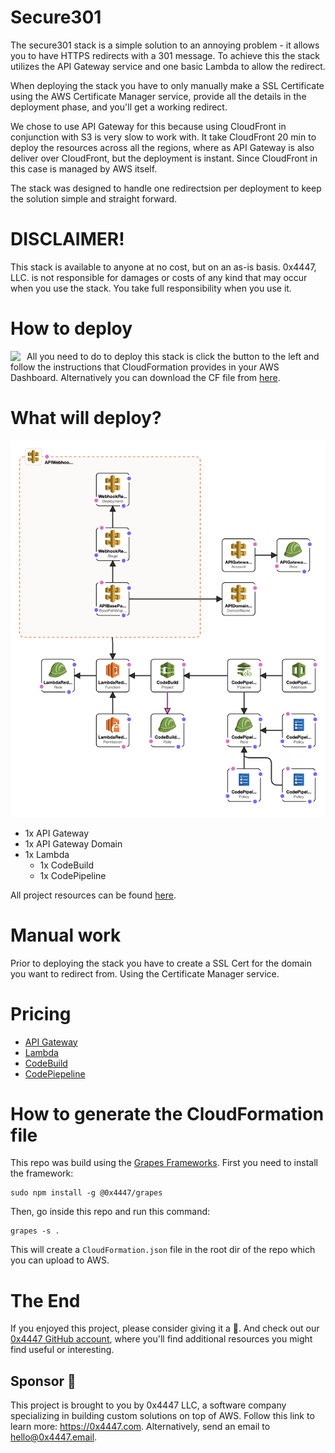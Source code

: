 # Secure301

The secure301 stack is a simple solution to an annoying problem - it allows you to have HTTPS redirects with a 301 message. To achieve this the stack utilizes the API Gateway service and one basic Lambda to allow the redirect. 

When deploying the stack you have to only manually make a SSL Certificate using the AWS Certificate Manager service, provide all the details in the deployment phase, and you'll get a working redirect. 

We chose to use API Gateway for this because using CloudFront in conjunction with S3 is very slow to work with. It take CloudFront 20 min to deploy the resources across all the regions, where as API Gateway is also deliver over CloudFront, but the deployment is instant. Since CloudFront in this case is managed by AWS itself.

The stack was designed to handle one redirectsion per deployment to keep the solution simple and straight forward.

# DISCLAIMER!

This stack is available to anyone at no cost, but on an as-is basis. 0x4447, LLC. is not responsible for damages or costs of any kind that may occur when you use the stack. You take full responsibility when you use it.

# How to deploy

<a target="_blank" href="https://console.aws.amazon.com/cloudformation/home#/stacks/new?stackName=zer0x4447-Secure301&templateURL=https://s3.amazonaws.com/0x4447-drive-cloudformation/secure301.json">
<img align="left" style="float: left; margin: 0 10px 0 0;" src="https://s3.amazonaws.com/cloudformation-examples/cloudformation-launch-stack.png"></a>

All you need to do to deploy this stack is click the button to the left and follow the instructions that CloudFormation provides in your AWS Dashboard. Alternatively you can download the CF file from [here](https://s3.amazonaws.com/0x4447-drive-cloudformation/secure301.json).

# What will deploy?

![Secure301 Diagram](https://raw.githubusercontent.com/0x4447/0x4447_product_secure301/assets/diagram.png)

- 1x API Gateway
- 1x API Gateway Domain
- 1x Lambda
  - 1x CodeBuild
  - 1x CodePipeline

All project resources can be found [here](https://github.com/topics/0x4447-product-secure301).

# Manual work

Prior to deploying the stack you have to create a SSL Cert for the domain you want to redirect from. Using the Certificate Manager service. 

# Pricing

- [API Gateway](https://aws.amazon.com/api-gateway/pricing/)
- [Lambda](https://aws.amazon.com/lambda/pricing/)
- [CodeBuild](https://aws.amazon.com/codebuild/pricing/)
- [CodePiepeline](https://aws.amazon.com/codepipeline/pricing/)

# How to generate the CloudFormation file

This repo was build using the [Grapes Frameworks](https://www.npmjs.com/package/@0x4447/grapes). First you need to install the framework:

```
sudo npm install -g @0x4447/grapes
```

Then, go inside this repo and run this command:

```
grapes -s .
```

This will create a `CloudFormation.json` file in the root dir of the repo which you can upload to AWS.

# The End

If you enjoyed this project, please consider giving it a 🌟. And check out our [0x4447 GitHub account](https://github.com/0x4447), where you'll find additional resources you might find useful or interesting.

## Sponsor 🎊

This project is brought to you by 0x4447 LLC, a software company specializing in building custom solutions on top of AWS. Follow this link to learn more: https://0x4447.com. Alternatively, send an email to [hello@0x4447.email](mailto:hello@0x4447.email?Subject=Hello%20From%20Repo&Body=Hi%2C%0A%0AMy%20name%20is%20NAME%2C%20and%20I%27d%20like%20to%20get%20in%20touch%20with%20someone%20at%200x4447.%0A%0AI%27d%20like%20to%20discuss%20the%20following%20topics%3A%0A%0A-%20LIST_OF_TOPICS_TO_DISCUSS%0A%0ASome%20useful%20information%3A%0A%0A-%20My%20full%20name%20is%3A%20FIRST_NAME%20LAST_NAME%0A-%20My%20time%20zone%20is%3A%20TIME_ZONE%0A-%20My%20working%20hours%20are%20from%3A%20TIME%20till%20TIME%0A-%20My%20company%20name%20is%3A%20COMPANY%20NAME%0A-%20My%20company%20website%20is%3A%20https%3A%2F%2F%0A%0ABest%20regards.).